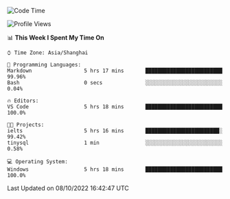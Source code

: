 <!--START_SECTION:waka-->
![Code Time](http://img.shields.io/badge/Code%20Time-207%20hrs%2019%20mins-blue)

![Profile Views](http://img.shields.io/badge/Profile%20Views-0-blue)

📊 **This Week I Spent My Time On** 

```text
⌚︎ Time Zone: Asia/Shanghai

💬 Programming Languages: 
Markdown                 5 hrs 17 mins       █████████████████████████   99.96% 
Bash                     0 secs              ░░░░░░░░░░░░░░░░░░░░░░░░░   0.04%

🔥 Editors: 
VS Code                  5 hrs 18 mins       █████████████████████████   100.0%

🐱‍💻 Projects: 
ielts                    5 hrs 16 mins       ████████████████████████░   99.42% 
tinysql                  1 min               ░░░░░░░░░░░░░░░░░░░░░░░░░   0.58%

💻 Operating System: 
Windows                  5 hrs 18 mins       █████████████████████████   100.0%

```


 Last Updated on 08/10/2022 16:42:47 UTC
<!--END_SECTION:waka-->